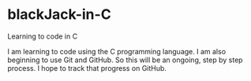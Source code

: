 # blackJack-in-C
Learning to code in C

I am learning to code using the C programming language.
I am also beginning to use Git and GitHub. So this will be an ongoing, step by step process.
I hope to track that progress on GitHub.
